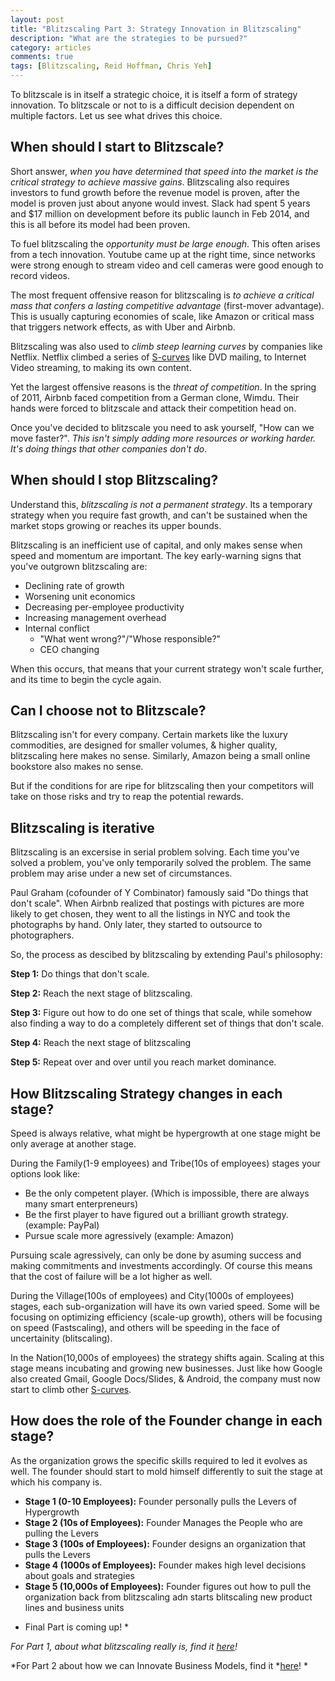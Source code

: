 ```yaml
---
layout: post
title: "Blitzscaling Part 3: Strategy Innovation in Blitzscaling"
description: "What are the strategies to be pursued?"
category: articles
comments: true
tags: [Blitzscaling, Reid Hoffman, Chris Yeh]
---
```


To blitzscale is in itself a strategic choice, it is itself a form of strategy innovation. To blitzscale or not to is a difficult decision dependent on multiple factors. Let us see what drives this choice.

## When should I start to Blitzscale?

Short answer, *when you have determined that speed into the market is the critical strategy to achieve massive gains*. Blitzscaling also requires investors to fund growth before the revenue model is proven, after the model is proven just about anyone would invest. Slack had spent 5 years and $17 million on development before its public launch in Feb 2014, and this is all before its model had been proven.

To fuel blitzscaling the *opportunity must be large enough*. This often arises from a tech innovation. Youtube came up at the right time, since networks were strong enough to stream video and cell cameras were good enough to record videos.

The most frequent offensive reason for blitzscaling is *to achieve a critical mass that confers a lasting competitive advantage* (first-mover advantage). This is usually capturing economies of scale, like Amazon or critical mass that triggers network effects, as with Uber and Airbnb.

Blitzscaling was also used to *climb steep learning curves* by companies like Netflix. Netflix climbed a series of [S-curves](http://www.galsinsights.com/the-innovation-s-curve/) like DVD mailing, to Internet Video streaming, to making its own content.

Yet the largest offensive reasons is the *threat of competition*. In the spring of 2011, Airbnb faced competition from a German clone, Wimdu. Their hands were forced to blitzscale and attack their competition head on.

Once you've decided to blitzscale you need to ask yourself, "How can we move faster?". *This isn't simply adding more resources or working harder. It's doing things that other companies don't do*.


## When should I stop Blitzscaling?

Understand this, *blitzscaling is not a permanent strategy*. Its a temporary strategy when you require fast growth, and can't be sustained when the market stops growing or reaches its upper bounds.

Blitzscaling is an inefficient use of capital, and only makes sense when speed and momentum are important. The key early-warning signs that you've outgrown blitzscaling are:
- Declining rate of growth
- Worsening unit economics
- Decreasing per-employee productivity
- Increasing management overhead
- Internal conflict
  + "What went wrong?"/"Whose responsible?"
  + CEO changing

When this occurs, that means that your current strategy won't scale further, and its time to begin the cycle again.

## Can I choose not to Blitzscale?

Blitzscaling isn't for every company. Certain markets like the luxury commodities, are designed for smaller volumes, & higher quality, blitzscaling here makes no sense. Similarly, Amazon being a small online bookstore also makes no sense.

But if the conditions for are ripe for blitzscaling then your competitors will take on those risks and try to reap the potential rewards.

## Blitzscaling is iterative

Blitzscaling is an excersise in serial problem solving. Each time you've solved a problem, you've only temporarily solved the problem. The same problem may arise under a new set of circumstances.

Paul Graham (cofounder of Y Combinator) famously said "Do things that don't scale". When Airbnb realized that postings with pictures are more likely to get chosen, they went to all the listings in NYC and took the photographs by hand. Only later, they started to outsource to photographers.

So, the process as descibed by blitzscaling by extending Paul's philosophy:

**Step 1:** Do things that don't scale.

**Step 2:** Reach the next stage of blitzscaling.

**Step 3:** Figure out how to do one set of things that scale, while somehow also finding a way to do a completely different set of things that don't scale.

**Step 4:** Reach the next stage of blitzscaling

**Step 5:** Repeat over and over until you reach market dominance.

## How Blitzscaling Strategy changes in each stage?

Speed is always relative, what might be hypergrowth at one stage might be only average at another stage.

During the Family(1-9 employees) and Tribe(10s of employees) stages your options look like:
- Be the only competent player. (Which is impossible, there are always many smart enterpreneurs)
- Be the first player to have figured out a brilliant growth strategy. (example: PayPal)
- Pursue scale more agressively (example: Amazon)

Pursuing scale agressively, can only be done by asuming success and making commitments and investments accordingly. Of course this means that the cost of failure will be a lot higher as well.

During the Village(100s of employees) and City(1000s of employees) stages, each sub-organization will have its own varied speed. Some will be focusing on optimizing efficiency (scale-up growth), others will be focusing on speed (Fastscaling), and others will be speeding in the face of uncertainity (blitscaling).

In the Nation(10,000s of employees) the strategy shifts again. Scaling at this stage means incubating and growing new businesses. Just like how Google also created Gmail, Google Docs/Slides, & Android, the company must now start to climb other [S-curves](http://www.galsinsights.com/the-innovation-s-curve/).


## How does the role of the Founder change in each stage?

As the organization grows the specific skills required to led it evolves as well. The founder should start to mold himself differently to suit the stage at which his company is.

- **Stage 1 (0-10 Employees):** Founder personally pulls the Levers of Hypergrowth
- **Stage 2 (10s of Employees):** Founder Manages the People who are pulling the Levers
- **Stage 3 (100s of Employees):** Founder designs an organization that pulls the Levers
- **Stage 4 (1000s of Employees):** Founder makes high level decisions about goals and strategies
- **Stage 5 (10,000s of Employees):** Founder figures out how to pull the organization back from blitzscaling adn starts blitscaling new product lines and business units

* Final Part is coming up! *

*For Part 1, about what blitzscaling really is, find it [here](https://exorust.github.io/articles/What-is-Blitzscaling)!*

*For Part 2 about how we can Innovate Business Models, find it *[here](https://exorust.github.io/articles/Business-Model-Innovation)! *

